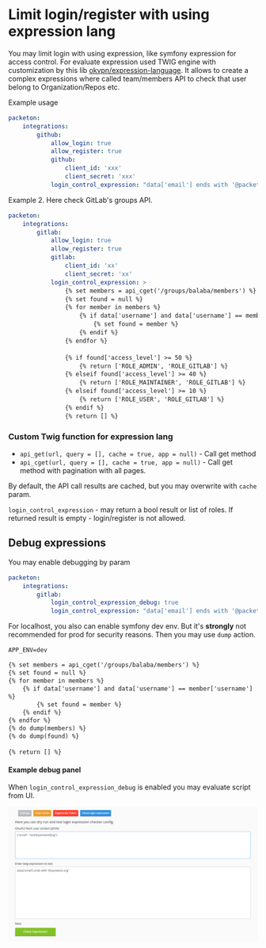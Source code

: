# Limit login/register with using expression lang

You may limit login with using expression, like symfony expression for access control. For evaluate expression
used TWIG engine with customization by this lib [okvpn/expression-language](https://github.com/okvpn/expression-language).
It allows to create a complex expressions where called team/members API to check that user belong to Organization/Repos etc.

Example usage 

```yaml
packeton:
    integrations:
        github:
            allow_login: true
            allow_register: true
            github:
                client_id: 'xxx'
                client_secret: 'xxx'
            login_control_expression: "data['email'] ends with '@packeton.org'"
```

Example 2. Here check GitLab's groups API.

```yaml
packeton:
    integrations:
        gitlab:
            allow_login: true
            allow_register: true
            gitlab:
                client_id: 'xx'
                client_secret: 'xx'
            login_control_expression: >
                {% set members = api_cget('/groups/balaba/members') %}
                {% set found = null %}
                {% for member in members %}
                    {% if data['username'] and data['username'] == member['username'] %}
                        {% set found = member %}
                    {% endif %}
                {% endfor %}
    
                {% if found['access_level'] >= 50 %}
                    {% return ['ROLE_ADMIN', 'ROLE_GITLAB'] %}
                {% elseif found['access_level'] >= 40 %}
                    {% return ['ROLE_MAINTAINER', 'ROLE_GITLAB'] %}
                {% elseif found['access_level'] >= 10 %}
                    {% return ['ROLE_USER', 'ROLE_GITLAB'] %}
                {% endif %}
                {% return [] %}
```

### Custom Twig function for expression lang

- `api_get(url, query = [], cache = true, app = null)` - Call get method 
- `api_cget(url, query = [], cache = true, app = null)` - Call get method with pagination with all pages.

By default, the API call results are cached, but you may overwrite with `cache` param.


`login_control_expression` - may return a bool result or list of roles. If returned result is empty - login/register is not allowed.

## Debug expressions 

You may enable debugging by param

```yaml
packeton:
    integrations:
        gitlab:
            login_control_expression_debug: true
            login_control_expression: "data['email'] ends with '@packeton.org'"
```

For localhost, you also can enable symfony dev env. But it's **strongly**  not recommended for prod for security reasons.
Then you may use `dump` action.

```
APP_ENV=dev
```

```twig
{% set members = api_cget('/groups/balaba/members') %}
{% set found = null %}
{% for member in members %}
    {% if data['username'] and data['username'] == member['username'] %}
        {% set found = member %}
    {% endif %}
{% endfor %}
{% do dump(members) %}
{% do dump(found) %}

{% return [] %}
```

#### Example debug panel

When `login_control_expression_debug` is enabled you may evaluate script from UI.

[![Img](../img/debug-expr.png)](../img/debug-expr.png)
